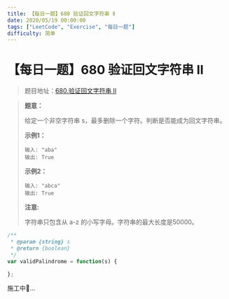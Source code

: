 ```yaml
---
title: 【每日一题】680 验证回文字符串 Ⅱ
date: 2020/05/19 00:00:00
tags: ["LeetCode", "Exercise", "每日一题"]
difficulty: 简单
---
```


# 【每日一题】680 验证回文字符串 Ⅱ

<ClientOnly>
  <display-bar :displayData="$frontmatter"></display-bar>
</ClientOnly>

> 题目地址：[680.验证回文字符串 Ⅱ](https://leetcode-cn.com/problems/valid-palindrome-ii/)

> **题意：**
>
> 给定一个非空字符串 s，最多删除一个字符。判断是否能成为回文字符串。
>
>**示例1：**
>
> ```
> 输入: "aba"
> 输出: True
>```
>
>**示例2：**
>
>```
> 输入: "abca"
> 输出: True
> ```
>
>**注意:**
>
>字符串只包含从 a-z 的小写字母。字符串的最大长度是50000。

```js
/**
 * @param {string} s
 * @return {boolean}
 */
var validPalindrome = function(s) {

};
```

施工中🚧...